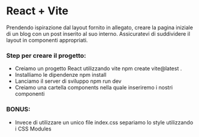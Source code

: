 # React + Vite

Prendendo ispirazione dal layout fornito in allegato, creare la pagina iniziale di un blog con un post inserito al suo interno. Assicuratevi di suddividere il layout in componenti appropriati.

### Step per creare il progetto:
- Creiamo un progetto React utilizzando vite npm create vite@latest .
- Installiamo le dipendenze npm install
- Lanciamo il server di sviluppo npm run dev
- Creiamo una cartella components nella quale inseriremo i nostri componenti

### BONUS:

- Invece di utilizzare un unico file index.css separiamo lo style utilizzando i CSS Modules
